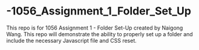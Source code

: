 # -1056_Assignment_1_Folder_Set_Up
This repo is for 1056 Assignment 1 - Folder Set-Up created by Naigong Wang. This repo will demonstrate the ability to properly set up a folder and include the necessary Javascript file and CSS reset.

